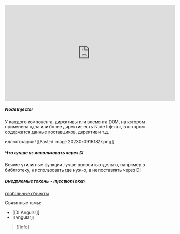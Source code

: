<iframe width="560" height="315" src="https://www.youtube.com/embed/5nVKrcnIFqA" title="YouTube video player" frameborder="0" allow="accelerometer; autoplay; clipboard-write; encrypted-media; gyroscope; picture-in-picture; web-share" allowfullscreen></iframe>

##### Node Injector
У каждого компонента, директивы или элемента DOM, на котором применена одна или более директив есть Node Injector, в котором содержатся данные поставщиков, директив и т.д.

иллюстрация:
![[Pasted image 20230509161827.png]]


##### Что лучше не использовать через DI
Всякие утилитные функции лучше выносить отдельно, например в библиотеку, и использовать где нужно, а не поставлять через DI

##### Внедряемые токены - InjectjionToken
[глобальные объекты](https://habr.com/ru/companies/tinkoff/articles/548510/)


Связанные темы:
- [[DI Angular]]
- [[Angular]]

>![info]